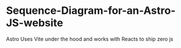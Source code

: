 # Sequence-Diagram-for-an-Astro-JS-website
Astro Uses Vite under the hood and works with Reacts to ship zero js
